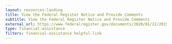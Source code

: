 ```yaml
---
layout: resources-landing
title: View the Federal Register Notice and Provide Comments
subtitle: View the Federal Register Notice and Provide Comments
external_url: https://www.federalregister.gov/documents/2020/01/22/2019-28524/guidance-for-grants-and-agreements#open-comment
type: financial-assistance
filters: financial-assistance helpful-link
---
```

